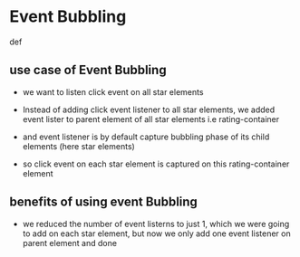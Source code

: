 
# Event Bubbling 
def


## use case of Event Bubbling
- we want to listen click event on all star elements

- Instead of adding click event listener to all star elements, we added event lister to parent element of all star elements i.e rating-container

- and event listener is by default capture bubbling phase of its child elements (here star elements)

- so click event on each star element is captured on this rating-container element

## benefits of using event Bubbling
- we reduced the number of event listerns to just 1, which we were going to add on each star element, but now we only add one event listener on parent element and done
